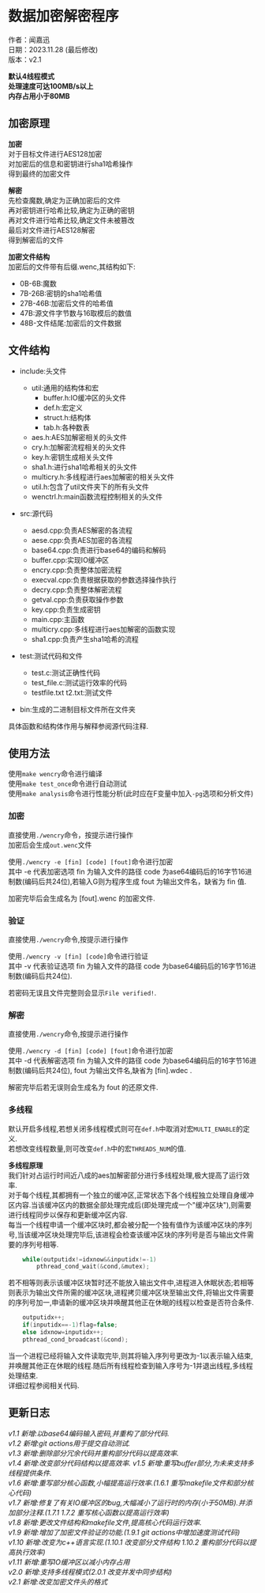 # 数据加密解密程序

作者：闻嘉迅  
日期：2023.11.28 (最后修改)  
版本：v2.1  

**默认4线程模式**  
**处理速度可达100MB/s以上**  
**内存占用小于80MB**  

## 加密原理

**加密**  
对于目标文件进行AES128加密  
对加密后的信息和密钥进行sha1哈希操作  
得到最终的加密文件  

**解密**  
先检查魔数,确定为正确加密后的文件  
再对密钥进行哈希比较,确定为正确的密钥  
再对文件进行哈希比较,确定文件未被篡改  
最后对文件进行AES128解密  
得到解密后的文件  

**加密文件结构**  
加密后的文件带有后缀.wenc,其结构如下:
- 0B-6B:魔数  
- 7B-26B:密钥的sha1哈希值  
- 27B-46B:加密后文件的哈希值  
- 47B:源文件字节数与16取模后的数值  
- 48B-文件结尾:加密后的文件数据

## 文件结构

- include:头文件  
    - util:通用的结构体和宏  
        - buffer.h:IO缓冲区的头文件  
        - def.h:宏定义  
        - struct.h:结构体  
        - tab.h:各种数表
    - aes.h:AES加解密相关的头文件
    - cry.h:加解密流程相关的头文件
    - key.h:密钥生成相关头文件
    - sha1.h:进行sha1哈希相关的头文件
    - multicry.h:多线程进行aes加解密的相关头文件
    - util.h:包含了util文件夹下的所有头文件 
    - wenctrl.h:main函数流程控制相关的头文件

- src:源代码
    - aesd.cpp:负责AES解密的各流程
    - aese.cpp:负责AES加密的各流程  
    - base64.cpp:负责进行base64的编码和解码  
    - buffer.cpp:实现IO缓冲区  
    - encry.cpp:负责整体加密流程
    - execval.cpp:负责根据获取的参数选择操作执行  
    - decry.cpp:负责整体解密流程
    - getval.cpp:负责获取操作参数
    - key.cpp:负责生成密钥
    - main.cpp:主函数
    - multicry.cpp:多线程进行aes加解密的函数实现
    - sha1.cpp:负责产生sha1哈希的流程
    
- test:测试代码和文件
    - test.c:测试正确性代码
    - test_file.c:测试运行效率的代码
    - testfile.txt t2.txt:测试文件

- bin:生成的二进制目标文件所在文件夹

具体函数和结构体作用与解释参阅源代码注释.  

## 使用方法

使用`make wencry`命令进行编译  
使用`make test_once`命令进行自动测试  
使用`make analysis`命令进行性能分析(此时应在F变量中加入`-pg`选项和分析文件)

### 加密

直接使用`./wencry`命令，按提示进行操作  
加密后会生成`out.wenc`文件  

使用`./wencry -e [fin] [code] [fout]`命令进行加密  
其中 -e 代表加密选项 fin 为输入文件的路径 code 为ase64编码后的16字节16进制数(编码后共24位),若输入G则为程序生成 fout 为输出文件名，缺省为 fin 值.  

加密完毕后会生成名为 [fout].wenc 的加密文件.

### 验证

直接使用`./wencry`命令,按提示进行操作

使用`./wencry -v [fin] [code]`命令进行验证  
其中 -v 代表验证选项 fin 为输入文件的路径 code 为base64编码后的16字节16进制数(编码后共24位).  

若密码无误且文件完整则会显示`File verified!`.  

### 解密

直接使用`./wencry`命令,按提示进行操作

使用`./wencry -d [fin] [code] [fout]`命令进行加密  
其中 -d 代表解密选项 fin 为输入文件的路径 code 为base64编码后的16字节16进制数(编码后共24位), fout 为输出文件名,缺省为 [fin].wdec .

解密完毕后若无误则会生成名为 fout 的还原文件.

### 多线程  

默认开启多线程,若想关闭多线程模式则可在`def.h`中取消对宏`MULTI_ENABLE`的定义.  
若想改变线程数量,则可改变`def.h`中的宏`THREADS_NUM`的值.  

**多线程原理**  
我们针对占运行时间近八成的aes加解密部分进行多线程处理,极大提高了运行效率.  
对于每个线程,其都拥有一个独立的缓冲区,正常状态下各个线程独立处理自身缓冲区内容.当该缓冲区内的数据全部处理完成后(即处理完成一个"缓冲区块"),则需要进行线程同步以保存和更新缓冲区内容.  
每当一个线程申请一个缓冲区块时,都会被分配一个独有值作为该缓冲区块的序列号,当该缓冲区块处理完毕后,该进程会检查该缓冲区块的序列号是否与输出文件需要的序列号相等.  
```cpp
    while(outputidx!=idxnow&&inputidx!=-1)
        pthread_cond_wait(&cond,&mutex);
```
若不相等则表示该缓冲区块暂时还不能放入输出文件中,进程进入休眠状态;若相等则表示为输出文件所需的缓冲区块,进程拷贝缓冲区块至输出文件,将输出文件需要的序列号加一,申请新的缓冲区块并唤醒其他正在休眠的线程以检查是否符合条件.  
```cpp
    outputidx++;
    if(inputidx==-1)flag=false;
    else idxnow=inputidx++;
    pthread_cond_broadcast(&cond);
```
当一个进程已经将输入文件读取完毕,则其将输入序列号更改为-1以表示输入结束,并唤醒其他正在休眠的线程.随后所有线程检查到输入序号为-1并退出线程,多线程处理结束.  
详细过程参阅相关代码.  

## 更新日志

*v1.1 新增:以base64编码输入密码,并重构了部分代码.*  
*v1.2 新增:git actions用于提交自动测试.*  
*v1.3 新增:删除部分冗余代码并重构部分代码以提高效率.*  
*v1.4 新增:改变部分代码结构以提高效率.*
*v1.5 新增:重写buffer部分,为未来支持多线程提供条件.*  
*v1.6 新增:重写部分核心函数,小幅提高运行效率.(1.6.1 重写makefile文件和部分核心代码)*  
*v1.7 新增:修复了有关IO缓冲区的bug,大幅减小了运行时的内存(小于50MB).并添加部分注释.(1.7.1 1.7.2 重写核心函数以提高运行效率)*  
*v1.8 新增:更改文件结构和makefile文件,提高核心代码运行效率.*  
*v1.9 新增:增加了加密文件验证的功能.(1.9.1 git actions中增加速度测试代码)*  
*v1.10 新增:改变为c++语言实现.(1.10.1 改变部分文件结构 1.10.2 重构部分代码以提高执行效率)*  
*v1.11 新增:重写IO缓冲区以减小内存占用*  
*v2.0 新增:支持多线程模式(2.0.1 改变并发中同步结构)*  
*v2.1 新增:改变加密文件头的格式*  
